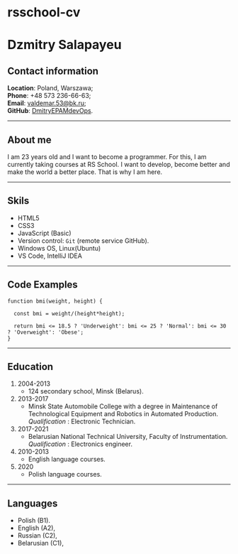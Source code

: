 # rsschool-cv

# __Dzmitry Salapayeu__ 

## __Contact information__

__Location__: Poland, Warszawa;<br>
__Phone__: +48 573 236-66-63;<br>
__Email__: valdemar.53@bk.ru;<br>
__GitHub__: [DmitryEPAMdevOps](https://github.com/DmitryEPAMdevOps#gh-dark-mode-only).

___

## __About me__

I am 23 years old and I want to become a 
programmer. For this, I am currently taking 
courses at RS School. I want to develop, become
better and make the world a better place.
That is why I am here.
___

## __Skils__

- HTML5
- CSS3 
- JavaScript (Basic)
- Version control: `Git` (remote service GitHub).
- Windows OS, Linux(Ubuntu)
- VS Code, IntelliJ IDEA

___

## __Code Examples__

~~~
function bmi(weight, height) {

  const bmi = weight/(height*height);
  
  return bmi <= 18.5 ? 'Underweight': bmi <= 25 ? 'Normal': bmi <= 30 ? 'Overweight': 'Obese';
}
~~~
___

## __Education__

1. 2004-2013
    - 124 secondary school, Minsk (Belarus).
2. 2013-2017 
    - Minsk State Automobile College with a degree in Maintenance of Technological Equipment and Robotics in Automated Production.
*Qualification* : Electronic Technician.
3. 2017-2021 
    - Belarusian National Technical University, Faculty of Instrumentation.
*Qualification* : Electronics engineer.
4. 2010-2013 
    - English language courses.
5. 2020 
    - Polish language courses.

___

## __Languages__

- Polish  (B1).
- English  (A2), 
- Russian  (C2), 
- Belarusian (C1), 



